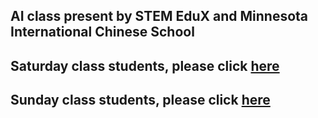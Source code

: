 ## AI class present by STEM EduX and Minnesota International Chinese School

## Saturday class students, please click [here](./Saturday/README.md)
## Sunday class students, please click [here](./Sunday/README.md)
